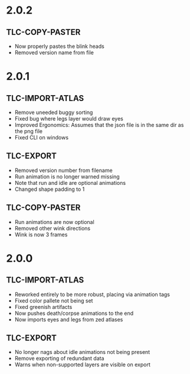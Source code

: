 # 2.0.2
## TLC-COPY-PASTER
* Now properly pastes the blink heads
* Removed version name from file

# 2.0.1
## TLC-IMPORT-ATLAS
* Remove uneeded buggy sorting
* Fixed bug where legs layer would draw eyes
* Improved Ergonomics: Assumes that the json file is in the same dir as the png file
* Fixed CLI on windows

## TLC-EXPORT
* Removed version number from filename
* Run animation is no longer warned missing
* Note that run and idle are optional animations
* Changed shape padding to 1

## TLC-COPY-PASTER
* Run animations are now optional
* Removed other wink directions
* Wink is now 3 frames

# 2.0.0
## TLC-IMPORT-ATLAS
* Reworked entirely to be more robust, placing via animation tags
* Fixed color pallete not being set
* Fixed greenish artifacts
* Now pushes death/corpse animations to the end
* Now imports eyes and legs from zed atlases

## TLC-EXPORT
* No longer nags about idle animations not being present
* Remove exporting of redundant data
* Warns when non-supported layers are visible on export 